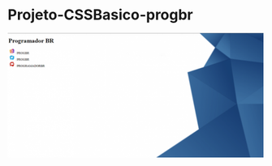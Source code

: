 # Projeto-CSSBasico-progbr

![ProgBr](https://github.com/Henriquebgf/Projeto-CSSBasico-progbr/blob/main/Imagens/Prog%20Br.png)

